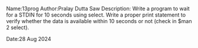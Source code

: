 Name:13prog
Author:Pralay Dutta Saw
Description:
Write a program to wait for a STDIN for 10 seconds using select.
Write a proper print statement to verify whether the data is available within 10 seconds or not (check in $man 2 select).

Date:28 Aug 2024
